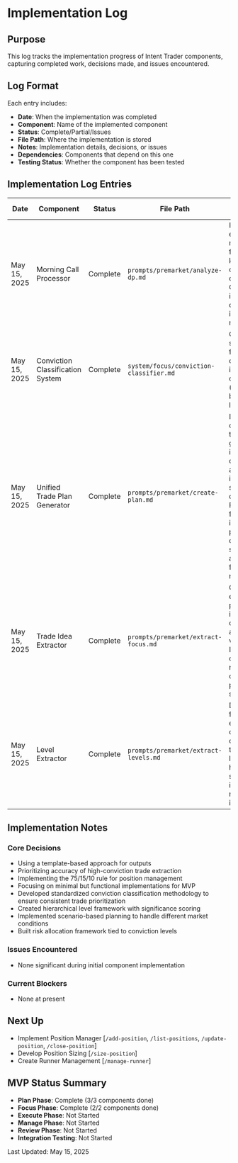 # Implementation Log

## Purpose
This log tracks the implementation progress of Intent Trader components, capturing completed work, decisions made, and issues encountered.

## Log Format
Each entry includes:
- **Date**: When the implementation was completed
- **Component**: Name of the implemented component
- **Status**: Complete/Partial/Issues
- **File Path**: Where the implementation is stored
- **Notes**: Implementation details, decisions, or issues
- **Dependencies**: Components that depend on this one
- **Testing Status**: Whether the component has been tested

## Implementation Log Entries

| Date | Component | Status | File Path | Notes | Dependencies | Testing Status |
|------|-----------|--------|-----------|-------|--------------|----------------|
| May 15, 2025 | Morning Call Processor | Complete | `prompts/premarket/analyze-dp.md` | Implemented extraction of market context, focus trades, and key levels with conviction classification. Optimized for identifying high-conviction trade ideas from DP morning calls. | Unified Trade Plan Generator, Trade Idea Extractor, Level Extractor | Basic Testing Complete |
| May 15, 2025 | Conviction Classification System | Complete | `system/focus/conviction-classifier.md` | Created standardized framework for classifying trade ideas by conviction level (high/medium/low) based on analyst language patterns. | Morning Call Processor | Basic Testing Complete |
| May 15, 2025 | Unified Trade Plan Generator | Complete | `prompts/premarket/create-plan.md` | Implemented comprehensive trade plan generator that integrates market context, levels, and trade ideas into a cohesive strategy document. Features market framework, level integration, prioritized opportunities, scenario planning, and execution framework with risk allocation. | Position Manager, Trade Idea Extractor, Level Extractor | Basic Testing Complete |
| May 15, 2025 | Trade Idea Extractor | Complete | `prompts/premarket/extract-focus.md` | Created system to extract, filter, and prioritize trade ideas by conviction level and technical validation. Implements setup classification, risk/reward calculation, and priority-based scoring system. | Unified Trade Plan Generator | Basic Testing Complete |
| May 15, 2025 | Level Extractor | Complete | `prompts/premarket/extract-levels.md` | Developed framework for extracting, classifying, and organizing technical price levels. Implements hierarchical level structure, zone identification, and moving average integration. | Unified Trade Plan Generator | Basic Testing Complete |

## Implementation Notes

### Core Decisions
- Using a template-based approach for outputs
- Prioritizing accuracy of high-conviction trade extraction
- Implementing the 75/15/10 rule for position management
- Focusing on minimal but functional implementations for MVP
- Developed standardized conviction classification methodology to ensure consistent trade prioritization
- Created hierarchical level framework with significance scoring
- Implemented scenario-based planning to handle different market conditions
- Built risk allocation framework tied to conviction levels

### Issues Encountered
- None significant during initial component implementation

### Current Blockers
- None at present

## Next Up
- Implement Position Manager [`/add-position`, `/list-positions`, `/update-position`, `/close-position`]
- Develop Position Sizing [`/size-position`]
- Create Runner Management [`/manage-runner`]

## MVP Status Summary
- **Plan Phase**: Complete (3/3 components done)
- **Focus Phase**: Complete (2/2 components done)
- **Execute Phase**: Not Started
- **Manage Phase**: Not Started
- **Review Phase**: Not Started
- **Integration Testing**: Not Started

Last Updated: May 15, 2025